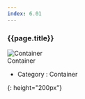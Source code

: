 ```yaml
---
index: 6.01
---
```

### {{page.title}}

![Container][Container-01]  
Container


- Category : Container

[Container-01]: {{site.baseurl}}/assets/components/container-01.png
{: height="200px"}
